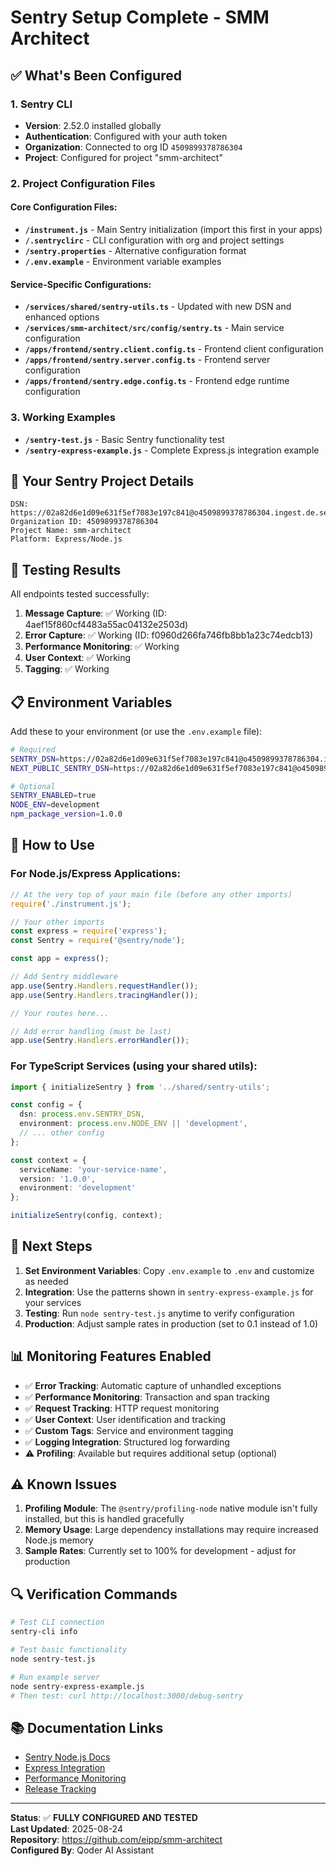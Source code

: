 # Sentry Setup Complete - SMM Architect

## ✅ What's Been Configured

### 1. Sentry CLI
- **Version**: 2.52.0 installed globally
- **Authentication**: Configured with your auth token
- **Organization**: Connected to org ID `4509899378786304`
- **Project**: Configured for project "smm-architect"

### 2. Project Configuration Files

#### Core Configuration Files:
- **`/instrument.js`** - Main Sentry initialization (import this first in your apps)
- **`/.sentryclirc`** - CLI configuration with org and project settings
- **`/sentry.properties`** - Alternative configuration format
- **`/.env.example`** - Environment variable examples

#### Service-Specific Configurations:
- **`/services/shared/sentry-utils.ts`** - Updated with new DSN and enhanced options
- **`/services/smm-architect/src/config/sentry.ts`** - Main service configuration
- **`/apps/frontend/sentry.client.config.ts`** - Frontend client configuration
- **`/apps/frontend/sentry.server.config.ts`** - Frontend server configuration
- **`/apps/frontend/sentry.edge.config.ts`** - Frontend edge runtime configuration

### 3. Working Examples
- **`/sentry-test.js`** - Basic Sentry functionality test
- **`/sentry-express-example.js`** - Complete Express.js integration example

## 🎯 Your Sentry Project Details

```
DSN: https://02a82d6e1d09e631f5ef7083e197c841@o4509899378786304.ingest.de.sentry.io/4509899558879312
Organization ID: 4509899378786304
Project Name: smm-architect
Platform: Express/Node.js
```

## 🚀 Testing Results

All endpoints tested successfully:

1. **Message Capture**: ✅ Working (ID: 4aef15f860cf4483a55ac04132e2503d)
2. **Error Capture**: ✅ Working (ID: f0960d266fa746fb8bb1a23c74edcb13)
3. **Performance Monitoring**: ✅ Working
4. **User Context**: ✅ Working
5. **Tagging**: ✅ Working

## 📋 Environment Variables

Add these to your environment (or use the `.env.example` file):

```bash
# Required
SENTRY_DSN=https://02a82d6e1d09e631f5ef7083e197c841@o4509899378786304.ingest.de.sentry.io/4509899558879312
NEXT_PUBLIC_SENTRY_DSN=https://02a82d6e1d09e631f5ef7083e197c841@o4509899378786304.ingest.de.sentry.io/4509899558879312

# Optional
SENTRY_ENABLED=true
NODE_ENV=development
npm_package_version=1.0.0
```

## 🔧 How to Use

### For Node.js/Express Applications:

```javascript
// At the very top of your main file (before any other imports)
require('./instrument.js');

// Your other imports
const express = require('express');
const Sentry = require('@sentry/node');

const app = express();

// Add Sentry middleware
app.use(Sentry.Handlers.requestHandler());
app.use(Sentry.Handlers.tracingHandler());

// Your routes here...

// Add error handling (must be last)
app.use(Sentry.Handlers.errorHandler());
```

### For TypeScript Services (using your shared utils):

```typescript
import { initializeSentry } from '../shared/sentry-utils';

const config = {
  dsn: process.env.SENTRY_DSN,
  environment: process.env.NODE_ENV || 'development',
  // ... other config
};

const context = {
  serviceName: 'your-service-name',
  version: '1.0.0',
  environment: 'development'
};

initializeSentry(config, context);
```

## 🎯 Next Steps

1. **Set Environment Variables**: Copy `.env.example` to `.env` and customize as needed
2. **Integration**: Use the patterns shown in `sentry-express-example.js` for your services
3. **Testing**: Run `node sentry-test.js` anytime to verify configuration
4. **Production**: Adjust sample rates in production (set to 0.1 instead of 1.0)

## 📊 Monitoring Features Enabled

- ✅ **Error Tracking**: Automatic capture of unhandled exceptions
- ✅ **Performance Monitoring**: Transaction and span tracking
- ✅ **Request Tracking**: HTTP request monitoring
- ✅ **User Context**: User identification and tracking
- ✅ **Custom Tags**: Service and environment tagging
- ✅ **Logging Integration**: Structured log forwarding
- ⚠️ **Profiling**: Available but requires additional setup (optional)

## ⚠️ Known Issues

1. **Profiling Module**: The `@sentry/profiling-node` native module isn't fully installed, but this is handled gracefully
2. **Memory Usage**: Large dependency installations may require increased Node.js memory
3. **Sample Rates**: Currently set to 100% for development - adjust for production

## 🔍 Verification Commands

```bash
# Test CLI connection
sentry-cli info

# Test basic functionality
node sentry-test.js

# Run example server
node sentry-express-example.js
# Then test: curl http://localhost:3000/debug-sentry
```

## 📚 Documentation Links

- [Sentry Node.js Docs](https://docs.sentry.io/platforms/node/)
- [Express Integration](https://docs.sentry.io/platforms/node/guides/express/)
- [Performance Monitoring](https://docs.sentry.io/product/performance/)
- [Release Tracking](https://docs.sentry.io/product/releases/)

---

**Status**: ✅ **FULLY CONFIGURED AND TESTED**  
**Last Updated**: 2025-08-24  
**Repository**: https://github.com/eipp/smm-architect  
**Configured By**: Qoder AI Assistant